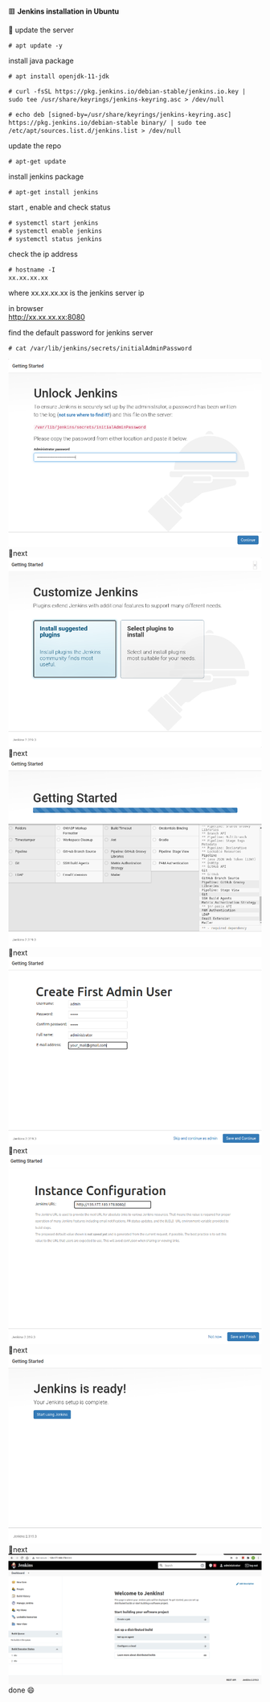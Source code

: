 :red_square: __Jenkins installation in Ubuntu__

:small_blue_diamond: update the server
```
# apt update -y
```
install java package
```
# apt install openjdk-11-jdk
```
```
# curl -fsSL https://pkg.jenkins.io/debian-stable/jenkins.io.key | sudo tee /usr/share/keyrings/jenkins-keyring.asc > /dev/null
```
```
# echo deb [signed-by=/usr/share/keyrings/jenkins-keyring.asc] https://pkg.jenkins.io/debian-stable binary/ | sudo tee /etc/apt/sources.list.d/jenkins.list > /dev/null
```
update the repo
```
# apt-get update
```
install jenkins package
```
# apt-get install jenkins
```
start , enable and check status
```
# systemctl start jenkins
# systemctl enable jenkins
# systemctl status jenkins
```
check the ip address
```
# hostname -I
xx.xx.xx.xx
```
where xx.xx.xx.xx is the jenkins server ip

in browser
\
http://xx.xx.xx.xx:8080

find the default password for jenkins server
```
# cat /var/lib/jenkins/secrets/initialAdminPassword
```
![title](Images/3.png)
\
:small_blue_diamond:next
![title](Images/4.png)
\
:small_blue_diamond:next
![title](Images/5.png)
\
:small_blue_diamond:next
![title](Images/6.png)
\
:small_blue_diamond:next
![title](Images/7.png)
\
:small_blue_diamond:next
![title](Images/8.png)
\
:small_blue_diamond:next
![title](Images/9.png)
done :smile:
